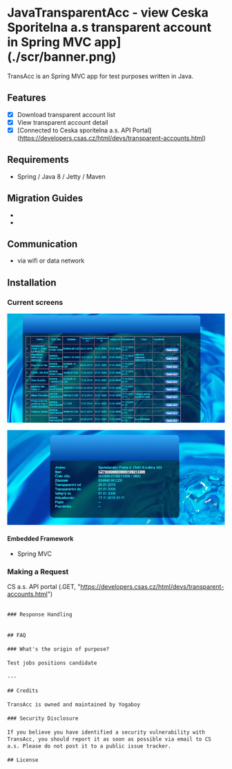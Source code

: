# JavaTransparentAcc -  view Ceska Sporitelna a.s transparent account in Spring MVC app](./scr/banner.png)
TransAcc is an Spring MVC app for test purposes written in Java.

## Features

- [x] Download transparent account list
- [x] View transparent account detail
- [x] [Connected to Ceska sporitelna a.s. API Portal] (https://developers.csas.cz/html/devs/transparent-accounts.html)

## Requirements

- Spring / Java 8 / Jetty / Maven 


## Migration Guides

- 
- 

## Communication

- via wifi or data network 

## Installation

### Current screens


![Transparent accounts](./scr/list.png)

![Account detail](./scr/detail.png)


#### Embedded Framework

- Spring MVC


### Making a Request

CS a.s. API portal (.GET, "https://developers.csas.cz/html/devs/transparent-accounts.html")
```

### Response Handling


## FAQ

### What's the origin of purpose?

Test jobs positions candidate 

---

## Credits

TransAcc is owned and maintained by Yogaboy 

### Security Disclosure

If you believe you have identified a security vulnerability with TransAcc, you should report it as soon as possible via email to CS a.s. Please do not post it to a public issue tracker.

## License


